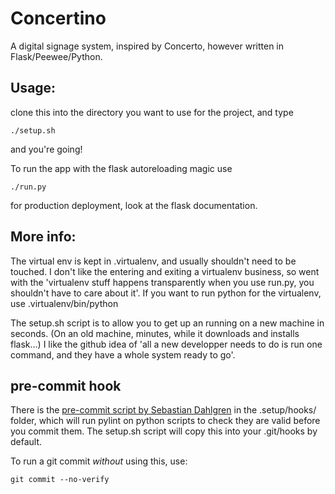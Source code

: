 # Concertino
A digital signage system, inspired by Concerto, however written in Flask/Peewee/Python.

## Usage:

clone this into the directory you want to use for the project, and type

    ./setup.sh

and you're going!

To run the app with the flask autoreloading magic use

    ./run.py

for production deployment, look at the flask documentation.

## More info:

The virtual env is kept in .virtualenv, and usually shouldn't need to be touched.  I don't like the entering and exiting a virtualenv business, so went with the 'virtualenv stuff happens transparently when you use run.py, you shouldn't have to care about it'.  If you want to run python for the virtualenv, use .virtualenv/bin/python

The setup.sh script is to allow you to get up an running on a new machine in seconds. (On an old machine, minutes, while it downloads and installs flask...)  I like the github idea of 'all a new developper needs to do is run one command, and they have a whole system ready to go'.

## pre-commit hook
There is the [pre-commit script by Sebastian Dahlgren](https://github.com/sebdah/git-pylint-commit-hook) in the .setup/hooks/ folder, which will run pylint on python scripts to check they are valid before you commit them. The setup.sh script will copy this into your .git/hooks by default.

To run a git commit *without* using this, use:

    git commit --no-verify
